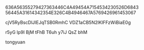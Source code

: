 636A56355279427363446C4A49454A7154534230526D6843
56445A31614342354E326C4B4946467A5769426961453067


cjV5RyBscDlJIEJqTSB0RmhC
VDZ1aCB5N2lKIFFzWiBiaE0g

r5yG lp9I BjM tFhB
T6uh y7iJ QsZ bhM 

tongyuan